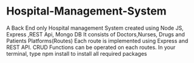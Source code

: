 # Hospital-Management-System
A Back End only Hospital management System created using Node JS, Express ,REST Api, Mongo DB 
It consists of Doctors,Nurses, Drugs and Patients Platforms(Routes)
Each route is implemented using Express and REST API. CRUD Functions can be operated on each routes.
In your terminal, type npm install to install all required packages
